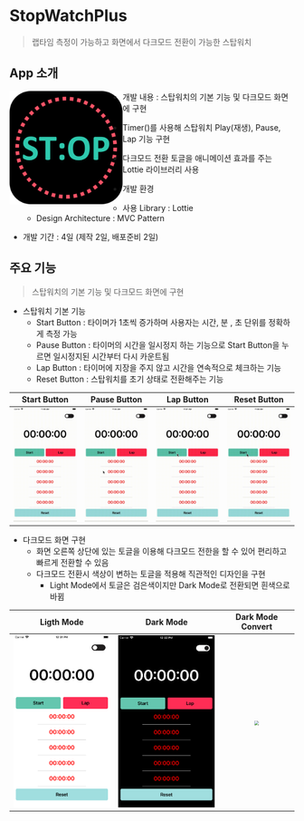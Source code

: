 # StopWatchPlus

>랩타임 측정이 가능하고 화면에서 다크모드 전환이 가능한 스탑워치



## App 소개

<img src = "Image\AppIcon.png" width = "200" style = "float: left"> 











- 개발 내용  : 스탑워치의 기본 기능 및 다크모드 화면에 구현

- Timer()를 사용해 스탑워치 Play(재생), Pause, Lap 기능 구현
- 다크모드 전환 토글을 애니메이션 효과를 주는 Lottie 라이브러리 사용

- 개발 환경
  - 사용 Library : Lottie 
  - Design Architecture : MVC Pattern

- 개발 기간 : 4일 (제작 2일, 배포준비 2일)



## 주요 기능

>스탑워치의 기본 기능 및 다크모드 화면에 구현

- 스탑워치 기본 기능 
  - Start Button : 타이머가 1초씩 증가하며 사용자는 시간, 분 , 초 단위를 정확하게 측정 가능
  - Pause Button : 타이머의 시간을 일시정지 하는 기능으로 Start Button을 누르면 일시정지된 시간부터 다시 카운트됨
  - Lap Button : 타이머에 지장을 주지 않고 시간을 연속적으로 체크하는 기능
  - Reset Button : 스탑워치를 초기 상태로 전환해주는 기능

|                         Start Button                         |                         Pause Button                         |                          Lap Button                          |                         Reset Button                         |
| :----------------------------------------------------------: | :----------------------------------------------------------: | :----------------------------------------------------------: | :----------------------------------------------------------: |
| <img src="Image/Gif/StartButton.gif" width = "400" style="zoom:50%;" /> | <img src="Image/Gif/PauseButton.gif" width = "400" style="zoom:50%;" /> | <img src="Image/Gif/LapButton.gif" width = "400" style="zoom:50%;" /> | <img src="Image/Gif/ResetButton.gif" width = "400" style="zoom:50%;" /> |

- 다크모드 화면 구현
  - 화면 오른쪽 상단에 있는 토글을 이용해 다크모드 전한을 할 수 있어 편리하고 빠르게 전환할 수 있음
  - 다크모드 전환시 색상이 변하는 토글을 적용해 직관적인 디자인을 구현
    - Light Mode에서 토글은 검은색이지만 Dark Mode로 전환되면 흰색으로 바뀜

|                   Ligth Mode                    |                   Dark Mode                    |                      Dark Mode Convert                       |
| :---------------------------------------------: | :--------------------------------------------: | :----------------------------------------------------------: |
| <img src = "Image\lightMode.png" width = "200"> | <img src = "Image\darkMode.png" width = "200"> | <img src="Image/Gif/transferDarkMode.gif" width = "400" style="zoom:50%;" /> |





